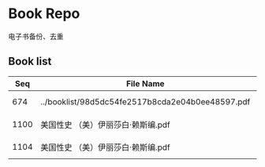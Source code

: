 Book Repo
=========

电子书备份、去重

Book list
---------

| Seq | File Name | Size | MD5 |
| --- | --------- | ---- | --- |
| 674 | ../booklist/98d5dc54fe2517b8cda2e04b0ee48597.pdf | 17.4 MB | 98d5dc54fe2517b8cda2e04b0ee48597 | 
| 1100 | 美国性史 （美）伊丽莎白·赖斯编.pdf | 17.4 MB | 98d5dc54fe2517b8cda2e04b0ee48597 | 
| 1104 | 美国性史 （美）伊丽莎白·赖斯编.pdf | 17.4 MB | 98d5dc54fe2517b8cda2e04b0ee48597 | 

